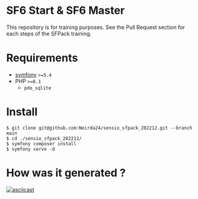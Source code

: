 SF6 Start & SF6 Master
======================

This repository is for training purposes.
See the Pull Request section for each steps of the SFPack training.

# Requirements
* [symfony](https://symfony.com/download) `>=5.4`
* PHP `>=8.1`
  * `pdo_sqlite`

# Install
```shell
$ git clone git@github.com:Neirda24/sensio_sfpack_202212.git --branch main
$ cd ./sensio_sfpack_202212/
$ symfony composer install
$ symfony serve -d
```

# How was it generated ?

[![asciicast](https://asciinema.org/a/ggiYi4uWbVl1XyRklxosCzP44.svg)](https://asciinema.org/a/ggiYi4uWbVl1XyRklxosCzP44)
